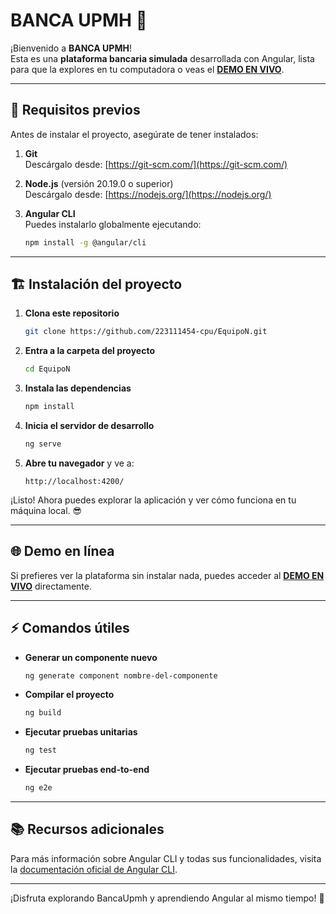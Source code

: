 # BANCA UPMH 🚀

¡Bienvenido a **BANCA UPMH**!  
Esta es una **plataforma bancaria simulada** desarrollada con Angular, lista para que la explores en tu computadora o veas el **[DEMO EN VIVO](https://banca.upmh.codeflex.com.co/)**.

---

## 🔧 Requisitos previos

Antes de instalar el proyecto, asegúrate de tener instalados:

1. **Git**  
   Descárgalo desde: [https://git-scm.com/](https://git-scm.com/)

2. **Node.js** (versión 20.19.0 o superior)  
   Descárgalo desde: [https://nodejs.org/](https://nodejs.org/)

3. **Angular CLI**  
   Puedes instalarlo globalmente ejecutando:
   ```bash
   npm install -g @angular/cli
   ```

---

## 🏗️ Instalación del proyecto

1. **Clona este repositorio**
   ```bash
   git clone https://github.com/223111454-cpu/EquipoN.git
   ```

2. **Entra a la carpeta del proyecto**
   ```bash
   cd EquipoN
   ```

3. **Instala las dependencias**
   ```bash
   npm install
   ```

4. **Inicia el servidor de desarrollo**
   ```bash
   ng serve
   ```

5. **Abre tu navegador** y ve a:
   ```
   http://localhost:4200/
   ```

¡Listo! Ahora puedes explorar la aplicación y ver cómo funciona en tu máquina local. 😎

---

## 🌐 Demo en línea

Si prefieres ver la plataforma sin instalar nada, puedes acceder al **[DEMO EN VIVO](https://banca.upmh.codeflex.com.co/)** directamente.

---

## ⚡ Comandos útiles

- **Generar un componente nuevo**
  ```bash
  ng generate component nombre-del-componente
  ```

- **Compilar el proyecto**
  ```bash
  ng build
  ```

- **Ejecutar pruebas unitarias**
  ```bash
  ng test
  ```

- **Ejecutar pruebas end-to-end**
  ```bash
  ng e2e
  ```

---

## 📚 Recursos adicionales

Para más información sobre Angular CLI y todas sus funcionalidades, visita la [documentación oficial de Angular CLI](https://angular.dev/tools/cli).

---

¡Disfruta explorando BancaUpmh y aprendiendo Angular al mismo tiempo! 🚀